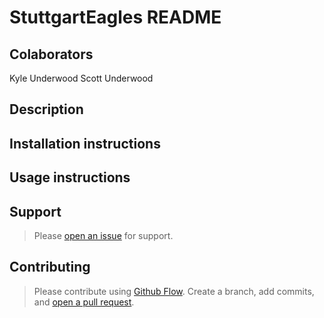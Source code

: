 # StuttgartEagles README

## Colaborators

Kyle Underwood
Scott Underwood

## Description


## Installation instructions

## Usage instructions

## Support

>Please [open an issue](https://github.com/nmoutdoors/StuttgartEagles/issues/new) for support.


## Contributing

>Please contribute using [Github Flow](https://guides.github.com/introduction/flow/).
>Create a branch, add commits, and [open a pull request](https://github.com/nmoutdoors/StuttgartEagles/compare).
